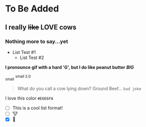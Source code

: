 # To Be Added
## I really ~~like~~ LOVE cows
### Nothing more to say...yet
* List Test #1
  * List Test #2
  
**I pronounce gif with a hard 'G', but I __do__ like peanut butter**
***BIG***

<sub>small</sub>
<sup>small 2.0</sup>

> What do you call a cow lying down? Ground Beef...
```bad joke```

I love this color
`#E6E6FA`

- [ ] This is a cool list format!
- [ ] :cow:
- [x] :cow2:
